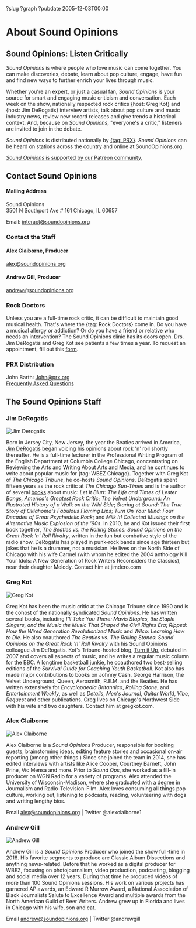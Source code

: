 ?slug 
?graph 
?pubdate 2005-12-03T00:00
# About Sound Opinions

## Sound Opinions: Listen Critically

*Sound Opinions* is where people who love music can come together.
You can make discoveries, debate, learn about pop culture, engage, have fun and find new ways to further enrich your lives through music.

Whether you're an expert, or just a casual fan, *Sound Opinions* is your source for smart and engaging music criticism and conversation. Each week on the show, nationally respected rock critics {host: Greg Kot} and {host: Jim DeRogatis} interview artists, talk about pop culture and music industry news, review new record releases and give trends a historical context. And, because on *Sound Opinions*, "everyone's a critic," listeners are invited to join in the debate.  

*Sound Opinions* is distributed nationally by [{tag: PRX}](http://www.prx.org/soundopinions/). *Sound Opinions* can be heard on stations across the country and online at SoundOpinions.org.

[*Sound Opinions* is supported by our Patreon community.](https://www.patreon.com/soundopinions)


## Contact Sound Opinions


#### Mailing Address
Sound Opinions  
3501 N Southport Ave # 161 
Chicago, IL 60657

Email: [interact@soundopinions.org](mailto:interact@soundopinions.org)


### Contact the Staff

#### Alex Claiborne, Producer     
[alex@soundopinions.org](mailto:alex@soundopinions.org)

#### Andrew Gill, Producer
[andrew@soundopinions.org](andrew@soundopinions.org)


### Rock Doctors
Unless you are a full-time rock critic, it can be difficult to maintain good musical health. That's where the {tag: Rock Doctors} come in. Do you have a musical allergy or addiction? Or do you have a friend or relative who needs an intervention?
The Sound Opinions clinic has its doors open. Drs. Jim DeRogatis and Greg Kot see patients a few times a year. To request an appointment, fill out this [form](/rock-doctors/).


### PRX Distribution
John Barth: John@prx.org       
[Frequently Asked Questions](http://www.prx.org/soundopinions/faq)



## The Sound Opinions Staff

### Jim DeRogatis

![Jim Derogatis](https://static.soundopinions.org/images/2016/jderogatis.jpg)

Born in Jersey City, New Jersey, the year the Beatles arrived in America, [Jim DeRogatis](http://jimdero.com/) began voicing his opinions about rock 'n' roll shortly thereafter. He is a full-time lecturer in the Professional Writing Program of the English Department at Columbia College Chicago, concentrating on Reviewing the Arts and Writing About Arts and Media, and he continues to write about popular music for {tag: WBEZ Chicago}. Together with Greg Kot of *The Chicago Tribune*, he co-hosts *Sound Opinions*. DeRogatis spent fifteen years as the rock critic at *The Chicago Sun-Times* and is the author of several [books](http://www.jimdero.com/BooksProjectsOpen.html) about music: *Let It Blurt: The Life and Times of Lester Bangs, America's Greatest Rock Critic*; *The Velvet Underground: An Illustrated History of a Walk on the Wild Side*; *Staring at Sound: The True Story of Oklahoma's Fabulous Flaming Lips*; *Turn On Your Mind: Four Decades of Great Psychedelic Rock*; and *Milk It! Collected Musings on the Alternative Music Explosion of the '90s*. In 2010, he and Kot issued their first book together, *The Beatles vs. the Rolling Stones: Sound Opinions on the Great Rock 'n' Roll Rivalry*, written in the fun but combative style of the radio show. DeRogatis has played in punk-rock bands since age thirteen but jokes that he is a drummer, not a musician. He lives on the North Side of Chicago with his wife Carmel (with whom he edited the 2004 anthology Kill Your Idols: A New Generation of Rock Writers Reconsiders the Classics), near their daughter Melody. Contact him at jimdero.com

### Greg Kot
![Greg Kot](https://static.soundopinions.org/images/2016/gkot.jpg)

Greg Kot has been the music critic at the Chicago Tribune since 1990 and is the cohost of the nationally syndicated *Sound Opinions*. He has written several books, including *I'll Take You There: Mavis Staples, the Staple Singers, and the Music the Music That Shaped the Civil Rights Era*; *Ripped: How the Wired Generation Revolutionized Music* and *Wilco: Learning How to Die*. He also coauthored *The Beatles vs. The Rolling Stones: Sound Opinions on the Great Rock 'n' Roll Rivalry* with his Sound Opinions colleague Jim DeRogatis. Kot's Tribune-hosted blog, [Turn it Up](http://www.chicagotribune.com/entertainment/music/kot/), debuted in 2007 and covers all aspects of music, and he writes a regular music column for the [BBC](http://www.bbc.com/culture/sections/music). A longtime basketball junkie, he coauthored two best-selling editions of the *Survival Guide for Coaching Youth Basketball*. Kot also has made major contributions to books on Johnny Cash, George Harrison, the Velvet Underground, Queen, Aerosmith, R.E.M. and the Beatles. He has written extensively for *Encyclopaedia Britannica*, *Rolling Stone*, and *Entertainment Weekly*, as well as *Details*, *Men's Journal*, *Guitar World*, *Vibe*, *Request* and other publications. Greg lives on Chicago's Northwest Side with his wife and two daughters. Contact him at gregkot.com.


### Alex Claiborne
![Alex Claiborne](https://static.soundopinions.org/images/2019/Alex_headshot.jpg)

Alex Claiborne is a *Sound Opinions* Producer, responsible for booking guests, brainstorming ideas, editing feature stories and occasional on-air reporting (among other things.) Since she joined the team in 2014, she has edited interviews with artists like Alice Cooper, Courtney Barnett, John Prine, Vic Mensa and more. Prior to *Sound Ops*, she worked as a fill-in producer on WGN Radio for a variety of programs. Alex attended the University of Wisconsin-Madison, where she graduated with a degree in Journalism and Radio-Television-Film. Alex loves consuming all things pop culture, working out, listening to podcasts, reading, volunteering with dogs and writing lengthy bios. 

Email alex@soundopinions.org | Twitter @alexclaiborne1


### Andrew Gill
![Andrew Gill](https://s3.amazonaws.com/sound-images/images/2018/agill_sm.jpg)

Andrew Gill is a *Sound Opinions* Producer who joined the show full-time in 2018. His favorite segments to produce are Classic Album Dissections and anything news-related. Before that he worked as a digital producer for WBEZ, focusing on photojournalism, video production, podcasting, blogging and social media over 12 years. During that time he produced videos of more than 100 Sound Opinions sessions. His work on various projects has garnered AP awards, an Edward R Murrow Award, a National Association of Black Journalists Salute to Excellence Award and multiple awards from the North American Guild of Beer Writers.
Andrew grew up in Florida and lives in Chicago with his wife, son and cat.

Email andrew@soundopinions.org | Twitter @andrewgill


